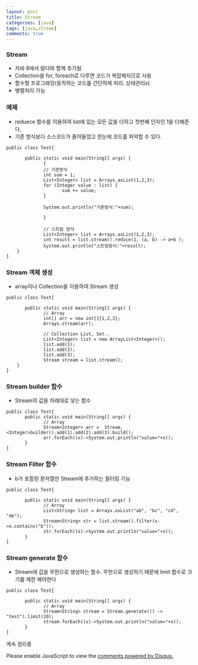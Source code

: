 ```yaml
---
layout: post
title: Stream
categories: [java]
tags: [java,stream]
comments: true
---
```


### Stream
- 자바 8에서 람다와 함께 추가됨
- Collection을 for, foreach로 다루면 코드가 복잡해지므로 사용
- 함수형 프로그래밍(동작하는 코드를 간단하체 처리. 상태관리x)
- 병렬처리 가능

### 예제
- reduece 함수를 이용하여 list에 있는 모든 값을 더하고 첫번째 인자인 1을 더해준다,
- 기존 방식보다 소스코드가 줄어들었고 한눈에 코드를 파악할 수 있다.

~~~
public class Test{
       
       public static void main(String[] args) {
              {
              // 기존방식
              int sum = 1;
              List<Integer> list = Arrays.asList(1,2,3);
              for (Integer value : list) {
                     sum += value;                     
              }
                     
              System.out.println("기존방식:"+sum);
       
              }
       
              // 스트림 방식
              List<Integer> list = Arrays.asList(1,2,3);
              int result = list.stream().reduce(1, (a, b) -> a+b );
              System.out.println("스트림방식:"+result);
    }
}
~~~
### Stream 객체 생성
- array이나 Collection을 이용하여 Stream 생성

~~~
public class Test{
       
       public static void main(String[] args) {
              // Array
              int[] arr = new int[]{1,2,3};
              Arrays.stream(arr);
              
              // Collection List, Set..
              List<Integer> list = new ArrayList<Integer>();
              list.add(1);
              list.add(2);
              list.add(3);
              Stream stream = list.stream();
    }
}
~~~
### Stream builder 함수
- Stream의 값을 차례대로 넣는 함수

~~~
public class Test{
       public static void main(String[] args) {
              // Array
              Stream<Integer> arr =  Stream.<Integer>builder().add(1).add(2).add(3).build();
              arr.forEach((x)->System.out.println("value="+x));
       }
}
~~~
### Stream Filter 함수
- b가 포함된 문자열만 Stream<String>에 추가하는 필터링 기능

~~~
public class Test{
       
       public static void main(String[] args) {
              // Array
              List<String> list = Arrays.asList("ab", "bc", "cd", "de");
              Stream<String> str = list.stream().filter(x->x.contains("b"));
              str.forEach((x)->System.out.println("value="+x));
       }
}
~~~

### Stream generate 함수
- Stream에 값을 무한으로 생성하는 함수. 무한으로 생성하기 때문에 limit 함수로 크기를 제한 해야한다

~~~
public class Test{
       
       public static void main(String[] args) {
              // Array
              Stream<String> stream = Stream.generate(() -> "test").limit(10);
              stream.forEach((x)->System.out.println("value="+x));
       }
}
~~~

계속 정리중



<div id="disqus_thread"></div>
<script>

/**
*  RECOMMENDED CONFIGURATION VARIA*BLES: EDIT AND UNCOMMENT THE SECTION BELOW TO INSERT DYNAMIC VALUES FROM YOUR PLATFORM OR CMS.
*  LEARN WHY DEFINING THESE VARIABLES IS IMPORTANT: https://disqus.com/admin/universalcode/#configuration-variables*/
/*
var disqus_config = function () {
this.page.url = PAGE_URL;  // Replace PAGE_URL with your page's canonical URL variable
this.page.identifier = PAGE_IDENTIFIER; // Replace PAGE_IDENTIFIER with your page's unique identifier variable
};
*/
(function() { // DON'T EDIT BELOW THIS LINE
var d = document, s = d.createElement('script');
s.src = 'https://parkwonhui.disqus.com/embed.js';
s.setAttribute('data-timestamp', +new Date());
(d.head || d.body).appendChild(s);
})();
</script>
<noscript>Please enable JavaScript to view the <a href="https://disqus.com/?ref_noscript">comments powered by Disqus.</a></noscript>
                            
